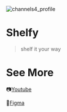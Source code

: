 ![channels4_profile](https://user-images.githubusercontent.com/56643494/192334199-5089ada4-18a5-440c-9253-af7755e5e2bb.jpg)
# Shelfy

> shelf it your way

# See More

📷[Youtube](https://www.youtube.com/watch?v=zKyOYLpdYXk)

📱[Figma](https://www.figma.com/proto/0YEk6w0RZS3ae8HhXwOhYl/Untitled?node-id=22%3A29489&scaling=scale-down&page-id=0%3A1&starting-point-node-id=22%3A29489)
